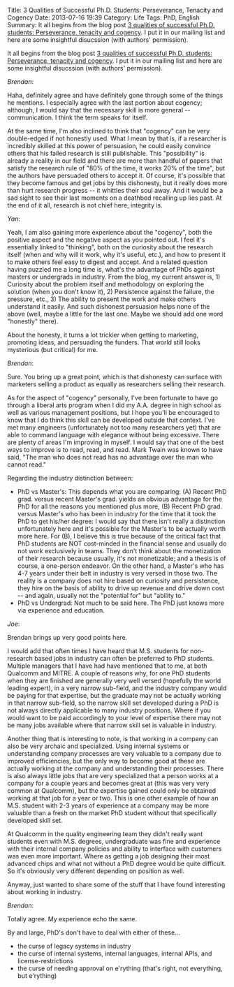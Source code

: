 Title: 3 Qualities of Successful Ph.D. Students: Perseverance, Tenacity and Cogency
Date: 2013-07-16 19:39
Category: Life
Tags: PhD, English
Summary: It all begins from the blog post [3 qualities of successful Ph.D. students: Perseverance, tenacity and cogency](http://matt.might.net/articles/successful-phd-students/). I put it in our mailing list and here are some insightful disucssion (with authors' permission).

It all begins from the blog post [3 qualities of successful Ph.D. students: Perseverance, tenacity and cogency](http://matt.might.net/articles/successful-phd-students/). I put it in our mailing list and here are some insightful disucssion (with authors' permission).

*Brendan*:

Haha, definitely agree and have definitely gone through some of the things he mentions. I especially agree with the last portion about cogency; although, I would say that the necessary skill is more general -- communication. I think the term speaks for itself.
 
At the same time, I'm also inclined to think that "cogency" can be very double-edged if not honestly used. What I mean by that is, if a researcher is incredibly skilled at this power of persuasion, he could easily convince others that his failed research is still publishable. This "possibility" is already a reality in our field and there are more than handful of papers that satisfy the research rule of "80% of the time, it works 20% of the time", but the authors have persuaded others to accept it. Of course, it's possible that they become famous and get jobs by this dishonesty, but it really does more than hurt research progress -- it whittles their soul away. And it would be a sad sight to see their last moments on a deathbed recalling up lies past. At the end of it all, research is not chief here, integrity is.
 
*Yan*:

Yeah, I am also gaining more experience about the "cogency", both the positive aspect and the negative aspect as you pointed out. I feel it's essentially linked to "thinking", both on the curiosity about the research itself (when and why will it work, why it's useful, etc.), and how to present it to make others feel easy to digest and accept. And a related question having puzzled me a long time is, what's the advantage of PhDs against masters or undergrads in industry. From the blog, my current answer is, 1) Curiosity about the problem itself and methodology on exploring the solution (when you don't know it), 2) Persistence against the failure, the pressure,  etc., 3) The ability to present the work and make others understand it easily. And such dishonest persuasion helps none of the above (well, maybe a little for the last one. Maybe we should add one word "honestly" there).
 
About the honesty, it turns a lot trickier when getting to marketing, promoting ideas, and persuading the funders. That world still looks mysterious (but critical) for me.
 
*Brendan*:

Sure. You bring up a great point, which is that dishonesty can surface with marketers selling a product as equally as researchers selling their research.
 
As for the aspect of "cogency" personally, I've been fortunate to have go through a liberal arts program when I did my A.A. degree in high school as well as various management positions, but I hope you'll be encouraged to know that I do think this skill can be developed outside that context. I've met many engineers (unfortunately not too many researchers yet) that are able to command language with elegance without being excessive. There are plenty of areas I'm improving in myself. I would say that one of the best ways to improve is to read, read, and read. Mark Twain was known to have said, "The man who does not read has no advantage over the man who cannot read."
 
Regarding the industry distinction between:

- PhD vs Master's: This depends what you are comparing: (A) Recent PhD grad. versus recent Master's grad. yields an obvious advantage for the PhD for all the reasons you mentioned plus more, (B) Recent PhD grad. versus Master's who has been in industry for the time that it took the PhD to get his/her degree: I would say that there isn't really a distinction unfortunately here and it's possible for the Master's to be actually worth more here. For (B), I believe this is true because of the critical fact that PhD students are NOT cost-minded in the financial sense and usually do not work exclusively in teams. They don't think about the monetization of their research because usually, it's not monetizable; and a thesis is of course, a one-person endeavor. On the other hand, a Master's who has 4-7 years under their belt in industry is very versed in those two. The reality is a company does not hire based on curiosity and persistence, they hire on the basis of ability to drive up revenue and drive down cost -- and again, usually not the "potential for" but "ability to."
- PhD vs Undergrad: Not much to be said here. The PhD just knows more via experience and education.
 
*Joe*:

Brendan brings up very good points here.
 
I would add that often times I have heard that M.S. students for non-research based jobs in industry can often be preferred to PhD students.  Multiple managers that I have had have mentioned that to me, at both Qualcomm and MITRE.  A couple of reasons why, for one PhD students when they are finished are generally very well versed (hopefully the world leading expert), in a very narrow sub-field, and the industry company would be paying for that expertise, but the graduate may not be actually working in that narrow sub-field, so the narrow skill set developed during a PhD is not always directly applicable to many industry positions.  Where if you would want to be paid accordingly to your level of expertise there may not be many jobs available where that narrow skill set is valuable in industry.
 
Another thing that is interesting to note, is that working in a company can also be very archaic and specialized.  Using internal systems or understanding company processes are very valuable to a company due to improved efficiencies, but the only way to become good at these are actually working at the company and understanding their processes.  There is also always little jobs that are very specialized that a person works at a company for a couple years and becomes great at (this was very very common at Qualcomm), but the expertise gained could only be obtained working at that job for a year or two.   This is one other example of how an M.S. student with 2-3 years of experience at a company may be more valuable than a fresh on the market PhD student without that specifically developed skill set.
 
At Qualcomm in the quality engineering team they didn't really want students even with M.S. degrees, undergraduate was fine and experience with their internal company policies and ability to interface with customers was even more important.  Where as getting a job designing their most advanced chips and what not without a PhD degree would be quite difficult.  So it's obviously very different depending on position as well.
 
Anyway, just wanted to share some of the stuff that I have found interesting about working in industry.
 
*Brendan*:

Totally agree. My experience echo the same.
 
By and large, PhD's don't have to deal with either of these...

* the curse of legacy systems in industry
* the curse of internal systems, internal languages, internal APIs, and license-restrictions
* the curse of needing approval on e'rything (that's right, not everything, but e'rything)
